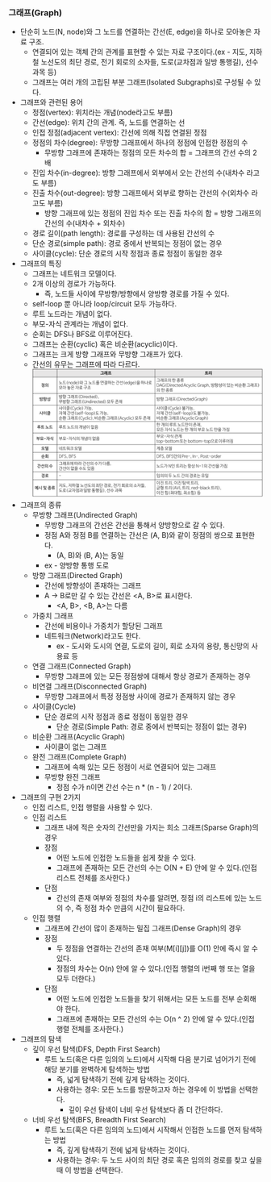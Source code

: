 ### 그래프(Graph)

- 단순히 노드(N, node)와 그 노드를 연결하는 간선(E, edge)을 하나로 모아놓은 자료 구조.
    - 연결되어 있는 객체 간의 관계를 표현할 수 있는 자료 구조이다.(ex - 지도, 지하철 노선도의 최단 경로, 전기 회로의 소자들, 도로(교차점과 일방 통행길), 선수 과목 등)
    - 그래프는 여러 개의 고립된 부분 그래프(Isolated Subgraphs)로 구성될 수 있다.
- 그래프와 관련된 용어
    - 정점(vertex): 위치라는 개념(node라고도 부름)
    - 간선(edge): 위치 간의 관계. 즉, 노드를 연결하는 선
    - 인접 정점(adjacent vertex): 간선에 의해 직접 연결된 정점
    - 정점의 차수(degree): 무방향 그래프에서 하나의 정점에 인접한 정점의 수
        - 무방향 그래프에 존재하는 정점의 모든 차수의 합 = 그래프의 간선 수의 2배
    - 진입 차수(in-degree): 방향 그래프에서 외부에서 오는 간선의 수(내차수 라고도 부름)
    - 진출 차수(out-degree): 방향 그래프에서 외부로 향하는 간선의 수(외차수 라고도 부름)
        - 방향 그래프에 있는 정점의 진입 차수 또는 진출 차수의 합 = 방향 그래프의 간선의 수(내차수 + 외차수)
    - 경로 길이(path length): 경로를 구성하는 데 사용된 간선의 수
    - 단순 경로(simple path): 경로 중에서 반복되는 정점이 없는 경우
    - 사이클(cycle): 단순 경로의 시작 정점과 종료 정점이 동일한 경우
- 그래프의 특징
    - 그래프는 네트워크 모델이다.
    - 2개 이상의 경로가 가능하다.
        - 즉, 노드들 사이에 무방향/방향에서 양방향 경로를 가질 수 있다.
    - self-loop 뿐 아니라 loop/circuit 모두 가능하다.
    - 루트 노드라는 개념이 없다.
    - 부모-자식 관계라는 개념이 없다.
    - 순회는 DFS나 BFS로 이루어진다.
    - 그래프는 순환(cyclic) 혹은 비순환(acyclic)이다.
    - 그래프는 크게 방향 그래프와 무방향 그래프가 있다.
    - 간선의 유무는 그래프에 따라 다르다.
![image](image/graph-vs-tree.png)
- 그래프의 종류
    - 무방향 그래프(Undirected Graph)
        - 무방향 그래프의 간선은 간선을 통해서 양방향으로 갈 수 있다.
        - 정점 A와 정점 B를 연결하는 간선은 (A, B)와 같이 정점의 쌍으로 표현한다.
            - (A, B)와 (B, A)는 동일
        - ex - 양방향 통행 도로
    - 방향 그래프(Directed Graph)
        - 간선에 방향성이 존재하는 그래프
        - A → B로만 갈 수 있는 간선은 <A, B>로 표시한다.
            - <A, B>, <B, A>는 다름
    - 가중치 그래프
        - 간선에 비용이나 가중치가 할당된 그래프
        - 네트워크(Network)라고도 한다.
            - ex - 도시와 도시의 연결, 도로의 길이, 회로 소자의 용량, 통신망의 사용료 등
    - 연결 그래프(Connected Graph)
        - 무방향 그래프에 있는 모든 정점쌍에 대해서 항상 경로가 존재하는 경우
    - 비연결 그래프(Disconnected Graph)
        - 무방향 그래프에서 특정 정점쌍 사이에 경로가 존재하지 않는 경우
    - 사이클(Cycle)
        - 단순 경로의 시작 정점과 종료 정점이 동일한 경우
            - 단순 경로(Simple Path: 경로 중에서 반복되는 정점이 없는 경우)
    - 비순환 그래프(Acyclic Graph)
        - 사이클이 없는 그래프
    - 완전 그래프(Complete Graph)
        - 그래프에 속해 있는 모든 정점이 서로 연결되어 있는 그래프
        - 무방향 완전 그래프
            - 정점 수가 n이면 간선 수는 n * (n - 1) / 2이다.
- 그래프의 구현 2가지
    - 인접 리스트, 인접 행렬을 사용할 수 있다.
    - 인접 리스트
        - 그래프 내에 적은 숫자의 간선만을 가지는 희소 그래프(Sparse Graph)의 경우
        - 장점
            - 어떤 노드에 인접한 노드들을 쉽게 찾을 수 있다.
            - 그래프에 존재하는 모든 간선의 수는 O(N + E) 안에 알 수 있다.(인접 리스트 전체를 조사한다.)
        - 단점
            - 간선의 존재 여부와 정점의 차수를 알려면, 정점 i의 리스트에 있는 노드의 수, 즉 정점 차수 만큼의 시간이 필요하다.
    - 인접 행렬
        - 그래프에 간선이 많이 존재하는 밀집 그래프(Dense Graph)의 경우
        - 장점
            - 두 정점을 연결하는 간선의 존재 여부(M[i][j])를 O(1) 안에 즉시 알 수 있다.
            - 정점의 차수는 O(n) 안에 알 수 있다.(인접 행렬의 i번째 행 또는 열을 모두 더한다.)
        - 단점
            - 어떤 노드에 인접한 노드들을 찾기 위해서는 모든 노드를 전부 순회해야 한다.
            - 그래프에 존재하는 모든 간선의 수는 O(n ^ 2) 안에 알 수 있다.(인접 행렬 전체를 조사한다.)
- 그래프의 탐색
    - 깊이 우선 탐색(DFS, Depth First Search)
        - 루트 노드(혹은 다른 임의의 노드)에서 시작해 다음 분기로 넘어가기 전에 해당 분기를 완벽하게 탐색하는 방법
            - 즉, 넓게 탐색하기 전에 깊게 탐색하는 것이다.
            - 사용하는 경우: 모든 노드를 방문하고자 하는 경우에 이 방법을 선택한다.
                - 깊이 우선 탐색이 너비 우선 탐색보다 좀 더 간단하다.
    - 너비 우선 탐색(BFS, Breadth First Search)
        - 루트 노드(혹은 다른 임의의 노드)에서 시작해서 인접한 노드를 먼저 탐색하는 방법
            - 즉, 깊게 탐색하기 전에 넓게 탐색하는 것이다.
            - 사용하는 경우: 두 노드 사이의 최단 경로 혹은 임의의 경로를 찾고 싶을 때 이 방법을 선택한다.